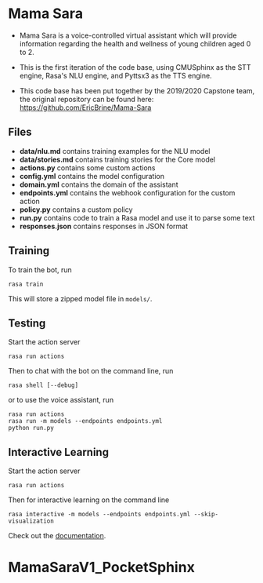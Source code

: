 # Mama Sara

- Mama Sara is a voice-controlled virtual assistant which will provide information regarding the
 health and wellness of young children aged 0 to 2.

- This is the first iteration of the code base, using CMUSphinx as the STT engine, Rasa's NLU engine, and Pyttsx3 as the TTS engine.
- This code base has been put together by the 2019/2020 Capstone team, the original repository can be found here: https://github.com/EricBrine/Mama-Sara 

## Files
- **data/nlu.md** contains training examples for the NLU model  
- **data/stories.md** contains training stories for the Core model  
- **actions.py** contains some custom actions
- **config.yml** contains the model configuration
- **domain.yml** contains the domain of the assistant  
- **endpoints.yml** contains the webhook configuration for the custom action  
- **policy.py** contains a custom policy
- **run.py** contains code to train a Rasa model and use it to parse some text
- **responses.json** contains responses in JSON format

## Training

To train the bot, run
```
rasa train
```
This will store a zipped model file in `models/`.

## Testing

Start the action server

```
rasa run actions
```

Then to chat with the bot on the command line, run
```
rasa shell [--debug]
```

or to use the voice assistant, run
```
rasa run actions
rasa run -m models --endpoints endpoints.yml
python run.py
```
## Interactive Learning

Start the action server

```
rasa run actions
```

Then for interactive learning on the command line
```
rasa interactive -m models --endpoints endpoints.yml --skip-visualization 
```


Check out the [documentation](http://rasa.com/docs/rasa/user-guide/command-line-interface/).

# MamaSaraV1_PocketSphinx
